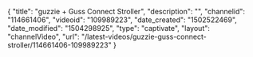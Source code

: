 {
    "title": "guzzie + Guss Connect Stroller",
    "description": "",
    "channelid": "114661406",
    "videoid": "109989223",
    "date_created": "1502522469",
    "date_modified": "1504298925",
    "type": "captivate",
    "layout": "channelVideo",
    "url": "\/latest-videos\/guzzie-guss-connect-stroller\/114661406-109989223"
}